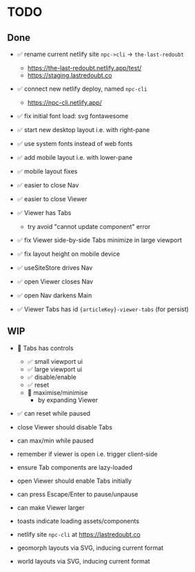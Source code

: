 # TODO

## Done

- ✅ rename current netlify site `npc->cli` -> `the-last-redoubt`
  - https://the-last-redoubt.netlify.app/test/
  - https://staging.lastredoubt.co
- ✅ connect new netlify deploy, named `npc-cli`
  - https://npc-cli.netlify.app/
- ✅ fix initial font load: svg fontawesome
- ✅ start new desktop layout i.e. with right-pane
- ✅ use system fonts instead of web fonts

- ✅ add mobile layout i.e. with lower-pane
- ✅ mobile layout fixes

- ✅ easier to close Nav
- ✅ easier to close Viewer

- ✅ Viewer has Tabs
  - try avoid "cannot update component" error
- ✅ fix Viewer side-by-side Tabs minimize in large viewport

- ✅ fix layout height on mobile device

- ✅ useSiteStore drives Nav
- ✅ open Viewer closes Nav
- ✅ open Nav darkens Main
- ✅ Viewer Tabs has id `{articleKey}-viewer-tabs` (for persist)

## WIP

- 🚧 Tabs has controls

  - ✅ small viewport ui
  - ✅ large viewport ui
  - ✅ disable/enable
  - ✅ reset
  - 🚧 maximise/minimise
    - by expanding Viewer

- ✅ can reset while paused
- close Viewer should disable Tabs
- can max/min while paused
- remember if viewer is open i.e. trigger client-side
- ensure Tab components are lazy-loaded
- open Viewer should enable Tabs initially
- can press Escape/Enter to pause/unpause

- can make Viewer larger
- toasts indicate loading assets/components

- netlify site `npc-cli` at https://lastredoubt.co
- geomorph layouts via SVG, inducing current format
- world layouts via SVG, inducing current format
